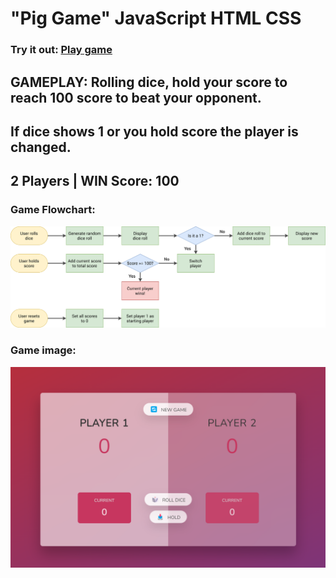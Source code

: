 # "Pig Game" JavaScript HTML CSS
### Try it out: [Play game](https://nick2818.github.io/pigGame/)
## GAMEPLAY: Rolling dice, hold your score to reach 100 score to beat your opponent. 
## If dice shows 1 or you hold score the player is changed.
## 2 Players | WIN Score: 100
### Game Flowchart:
![Game Flowchart](https://github.com/Nick2818/pigGame/blob/main/pig-game-flowchart.png?raw=true)
### Game image:
![Game Image](https://github.com/Nick2818/pigGame/blob/main/pigGameSS.png?raw=true)





